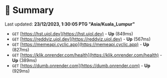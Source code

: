 # 📖 Summary
Last updated: **23/12/2023, 1:30:05 PTG "Asia/Kuala_Lumpur"**

- `GET` [https://hst.ujol.dev](https://hst.ujol.dev) - **Up** (849ms)
- `GET` [https://reddviz.ujol.dev](https://reddviz.ujol.dev) - **Up** (567ms)
- `GET` [https://memeapi.cyclic.app](https://memeapi.cyclic.app) - **Up** (827ms)
- `GET` [https://klik.onrender.com/health](https://klik.onrender.com/health) - **Up** (389ms)
- `GET` [https://dumb.onrender.com](https://dumb.onrender.com) - **Up** (929ms)
